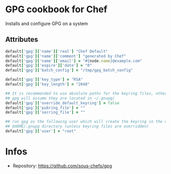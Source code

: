# GPG cookbook for Chef

Installs and configure GPG on a system

## Attributes

```ruby
default['gpg']['name']['real'] "Chef Default"
default['gpg']['name']['comment'] "generated by Chef"
default['gpg']['name']['email'] = "#{node.name}@example.com"
default['gpg']['expire']['date'] = "0"
default['gpg']['batch_config'] = "/tmp/gpg_batch_config"

default['gpg']['key_type'] = "RSA"
default['gpg']['key_length'] = "2048"

## It is recommended to use absolute paths for the keyring files, otherwise
## gpg will assume they are located in ~/.gnupg/
default['gpg']['override_default_keyring'] = false
default['gpg']['pubring_file'] = ""
default['gpg']['secring_file'] = ""

## run gpg as the following user which will create the keyring in the user's
## $HOME/.gnupg directory (unless keyring files are overridden)
default['gpg']['user'] = "root"
```

# Infos

- Repository: <https://github.com/sous-chefs/gpg>
